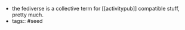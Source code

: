 - the fediverse is a collective term for [[activitypub]] compatible stuff, pretty much.
- tags:: #seed